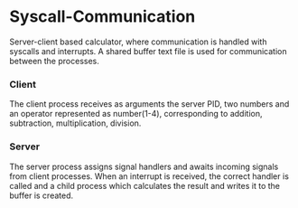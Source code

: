 # Syscall-Communication
Server-client based calculator, where communication is handled with syscalls and interrupts.
A shared buffer text file is used for communication between the processes.

### Client 
The client process receives as arguments the server PID, two numbers and an operator represented as number(1-4),
corresponding to addition, subtraction, multiplication, division.

### Server
The server process assigns signal handlers and awaits incoming signals from client processes.
When an interrupt is received, the correct handler is called and a child process which calculates the result and writes it to the buffer is created.
